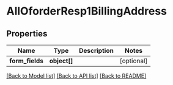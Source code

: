 # AllOforderResp1BillingAddress

## Properties
Name | Type | Description | Notes
------------ | ------------- | ------------- | -------------
**form_fields** | **object[]** |  | [optional] 

[[Back to Model list]](../../README.md#documentation-for-models) [[Back to API list]](../../README.md#documentation-for-api-endpoints) [[Back to README]](../../README.md)

